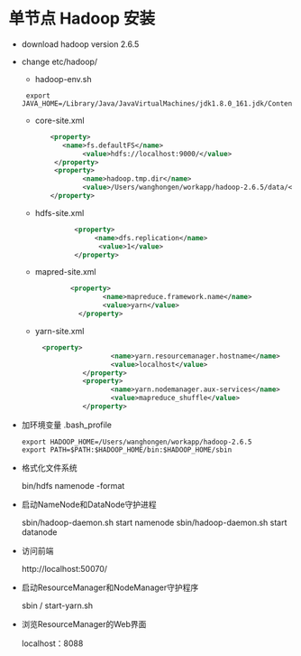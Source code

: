 # 单节点 Hadoop 安装

 - download hadoop   version 2.6.5
 - change etc/hadoop/
   - hadoop-env.sh
    ```sbtshell
     export JAVA_HOME=/Library/Java/JavaVirtualMachines/jdk1.8.0_161.jdk/Contents/Home
    ```
   - core-site.xml
    ```xml
           <property>
              <name>fs.defaultFS</name>
                   <value>hdfs://localhost:9000/</value>
            </property>
            <property>
                   <name>hadoop.tmp.dir</name>
                   <value>/Users/wanghongen/workapp/hadoop-2.6.5/data/</value>
           </property>
    ``` 
    - hdfs-site.xml
    ```xml
                 <property>
                      <name>dfs.replication</name>
                       <value>1</value>
                 </property>
    ```
    - mapred-site.xml
    ```xml
                <property>
                        <name>mapreduce.framework.name</name>
                        <value>yarn</value>
                  </property>
    ```
    -  yarn-site.xml
    ```xml
         <property>
                          <name>yarn.resourcemanager.hostname</name>
                          <value>localhost</value>
                   </property>
                   <property>
                          <name>yarn.nodemanager.aux-services</name>
                          <value>mapreduce_shuffle</value>
                   </property>
    ```
 - 加环境变量 .bash_profile 
    ```sbtshell
    export HADOOP_HOME=/Users/wanghongen/workapp/hadoop-2.6.5
    export PATH=$PATH:$HADOOP_HOME/bin:$HADOOP_HOME/sbin
    ```
 - 格式化文件系统  
 
    bin/hdfs namenode -format
    
 - 启动NameNode和DataNode守护进程
 
    sbin/hadoop-daemon.sh start namenode  sbin/hadoop-daemon.sh start datanode
   
 - 访问前端 
   
    http://localhost:50070/
    
 - 启动ResourceManager和NodeManager守护程序
 
    sbin / start-yarn.sh
    
 - 浏览ResourceManager的Web界面
 
    localhost：8088
    
 